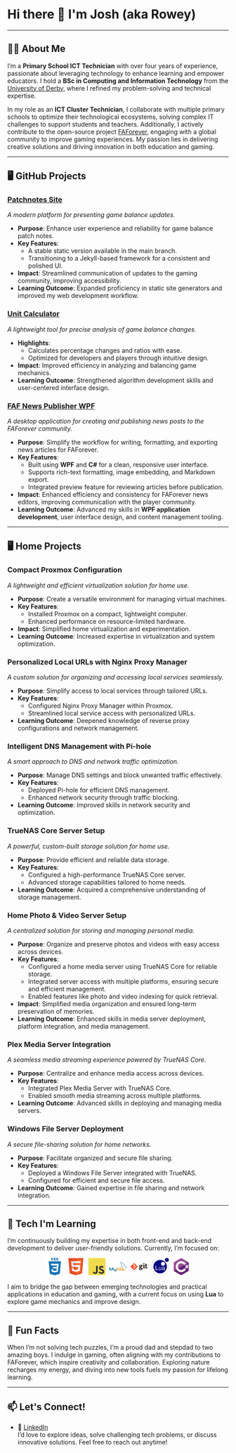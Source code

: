 # Hi there 👋 I'm Josh (aka Rowey)

---

## 👨‍💻 About Me
I’m a **Primary School ICT Technician** with over four years of experience, passionate about leveraging technology to enhance learning and empower educators. I hold a **BSc in Computing and Information Technology** from the [University of Derby](https://www.derby.ac.uk/?form=MG0AV3), where I refined my problem-solving and technical expertise.

In my role as an **ICT Cluster Technician**, I collaborate with multiple primary schools to optimize their technological ecosystems, solving complex IT challenges to support students and teachers. Additionally, I actively contribute to the open-source project [FAForever](https://github.com/FAForever?form=MG0AV3), engaging with a global community to improve gaming experiences. My passion lies in delivering creative solutions and driving innovation in both education and gaming.

---

## 🖥️ GitHub Projects

### [Patchnotes Site](https://github.com/MrRowey/FAF-Patchnotes-Site?form=MG0AV3)
*A modern platform for presenting game balance updates.*  
- **Purpose**: Enhance user experience and reliability for game balance patch notes.  
- **Key Features**:  
  - A stable static version available in the main branch.  
  - Transitioning to a Jekyll-based framework for a consistent and polished UI.  
- **Impact**: Streamlined communication of updates to the gaming community, improving accessibility.  
- **Learning Outcome**: Expanded proficiency in static site generators and improved my web development workflow.

### [Unit Calculator](https://github.com/MrRowey/UnitCalculator)
*A lightweight tool for precise analysis of game balance changes.*  
- **Highlights**:  
  - Calculates percentage changes and ratios with ease.  
  - Optimized for developers and players through intuitive design.  
- **Impact**: Improved efficiency in analyzing and balancing game mechanics.  
- **Learning Outcome**: Strengthened algorithm development skills and user-centered interface design.

### [FAF News Publisher WPF](https://github.com/MrRowey/FAF-News-Publisher-WPF)
*A desktop application for creating and publishing news posts to the FAForever community.*  
- **Purpose**: Simplify the workflow for writing, formatting, and exporting news articles for FAForever.  
- **Key Features**:  
  - Built using **WPF** and **C#** for a clean, responsive user interface.  
  - Supports rich-text formatting, image embedding, and Markdown export.  
  - Integrated preview feature for reviewing articles before publication.  
- **Impact**: Enhanced efficiency and consistency for FAForever news editors, improving communication with the player community.  
- **Learning Outcome**: Advanced my skills in **WPF application development**, user interface design, and content management tooling.

---

## 🖥️ Home Projects

### Compact Proxmox Configuration
*A lightweight and efficient virtualization solution for home use.*  
- **Purpose**: Create a versatile environment for managing virtual machines.  
- **Key Features**:  
  - Installed Proxmox on a compact, lightweight computer.  
  - Enhanced performance on resource-limited hardware.  
- **Impact**: Simplified home virtualization and experimentation.  
- **Learning Outcome**: Increased expertise in virtualization and system optimization.

### Personalized Local URLs with Nginx Proxy Manager
*A custom solution for organizing and accessing local services seamlessly.*  
- **Purpose**: Simplify access to local services through tailored URLs.  
- **Key Features**:  
  - Configured Nginx Proxy Manager within Proxmox.  
  - Streamlined local service access with personalized URLs.  
- **Learning Outcome**: Deepened knowledge of reverse proxy configurations and network management.

### Intelligent DNS Management with Pi-hole
*A smart approach to DNS and network traffic optimization.*  
- **Purpose**: Manage DNS settings and block unwanted traffic effectively.  
- **Key Features**:  
  - Deployed Pi-hole for efficient DNS management.  
  - Enhanced network security through traffic blocking.  
- **Learning Outcome**: Improved skills in network security and optimization.

### TrueNAS Core Server Setup
*A powerful, custom-built storage solution for home use.*  
- **Purpose**: Provide efficient and reliable data storage.  
- **Key Features**:  
  - Configured a high-performance TrueNAS Core server.  
  - Advanced storage capabilities tailored to home needs.  
- **Learning Outcome**: Acquired a comprehensive understanding of storage management.

### Home Photo & Video Server Setup
*A centralized solution for storing and managing personal media.*  
- **Purpose**: Organize and preserve photos and videos with easy access across devices.  
- **Key Features**:  
  - Configured a home media server using TrueNAS Core for reliable storage.  
  - Integrated server access with multiple platforms, ensuring secure and efficient management.  
  - Enabled features like photo and video indexing for quick retrieval.  
- **Impact**: Simplified media organization and ensured long-term preservation of memories.  
- **Learning Outcome**: Enhanced skills in media server deployment, platform integration, and media management.

### Plex Media Server Integration
*A seamless media streaming experience powered by TrueNAS Core.*  
- **Purpose**: Centralize and enhance media access across devices.  
- **Key Features**:  
  - Integrated Plex Media Server with TrueNAS Core.  
  - Enabled smooth media streaming across multiple platforms.  
- **Learning Outcome**: Advanced skills in deploying and managing media servers.

### Windows File Server Deployment
*A secure file-sharing solution for home networks.*  
- **Purpose**: Facilitate organized and secure file sharing.  
- **Key Features**:  
  - Deployed a Windows File Server integrated with TrueNAS.  
  - Configured for efficient and secure file access.  
- **Learning Outcome**: Gained expertise in file sharing and network integration.

---

## 🌱 Tech I'm Learning
I’m continuously building my expertise in both front-end and back-end development to deliver user-friendly solutions. Currently, I’m focused on:

<div align="center">
  <img src="https://github.com/devicons/devicon/blob/master/icons/css3/css3-plain-wordmark.svg" title="CSS3" alt="CSS" width="40" height="40" />&nbsp;
  <img src="https://github.com/devicons/devicon/blob/master/icons/html5/html5-original.svg" title="HTML5" alt="HTML" width="40" height="40" />&nbsp;
  <img src="https://github.com/devicons/devicon/blob/master/icons/javascript/javascript-original.svg" title="JavaScript" alt="JS" width="40" height="40" />&nbsp;
  <img src="https://github.com/devicons/devicon/blob/master/icons/mysql/mysql-original-wordmark.svg" title="MySQL" alt="MySQL" width="40" height="40" />&nbsp;
  <img src="https://github.com/devicons/devicon/blob/master/icons/git/git-original-wordmark.svg" title="Git" alt="Git" width="40" height="40" />&nbsp;
  <img src="https://github.com/devicons/devicon/blob/master/icons/lua/lua-original.svg" title="Lua" alt="Lua" width="40" height="40" />&nbsp;
  <img src="https://github.com/devicons/devicon/blob/master/icons/csharp/csharp-original.svg" title="C#" alt="C#" width="40" height="40" />
</div>

I aim to bridge the gap between emerging technologies and practical applications in education and gaming, with a current focus on using **Lua** to explore game mechanics and improve design.

---

## 🎉 Fun Facts
When I’m not solving tech puzzles, I’m a proud dad and stepdad to two amazing boys. I indulge in gaming, often aligning with my contributions to FAForever, which inspire creativity and collaboration. Exploring nature recharges my energy, and diving into new tools fuels my passion for lifelong learning.

---

## 📫 Let's Connect!
- 💼 [LinkedIn](https://www.linkedin.com/in/josh-row-938394255/)  
I’d love to explore ideas, solve challenging tech problems, or discuss innovative solutions. Feel free to reach out anytime!
